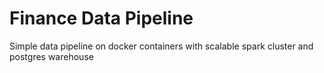 # Finance Data Pipeline

Simple data pipeline on docker containers with scalable spark cluster and postgres warehouse